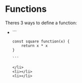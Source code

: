 # Functions

Theres 3 ways to define a function:
<ul>
    <li>
    ```

    const square function(x) {
        return x * x
    }

    ```

    </li>
    <li></li>
    <li></li>
</ul>